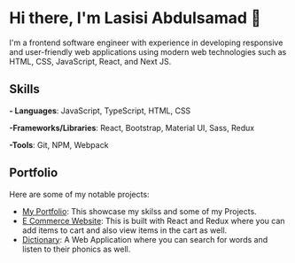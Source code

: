 # Hi there, I'm Lasisi Abdulsamad 👋

I'm a frontend software engineer with experience in developing responsive and user-friendly web applications using modern web technologies such as HTML, CSS, JavaScript, React, and Next JS.

## Skills

**- Languages**: JavaScript, TypeScript, HTML, CSS

**-Frameworks/Libraries**: React, Bootstrap, Material UI, Sass, Redux

**-Tools**: Git, NPM, Webpack

## Portfolio
Here are some of my notable projects: 

- [My Portfolio](https://samkayzee-portfolio.vercel.app/): This showcase my skilss and some of my Projects.
- [E Commerce Website](https://e-commerce-website-six.vercel.app/): This is built with React and Redux where you can add items to cart and also view items in the cart as well.
- [Dictionary](https://samkayzee-dictionary.vercel.app/): A Web Application where you can search for words and listen to their phonics as well.
<!-- 
**Samkayzeee/Samkayzeee** is a ✨ _special_ ✨ repository because its `README.md` (this file) appears on your GitHub profile.

Here are some ideas to get you started:

- 🔭 I’m currently working on ...
- 🌱 I’m currently learning ...
- 👯 I’m looking to collaborate on ...
- 🤔 I’m looking for help with ...
- 💬 Ask me about ...
- 📫 How to reach me: ...
- 😄 Pronouns: ...
- ⚡ Fun fact: ...
-->
